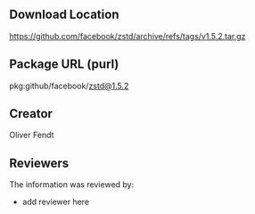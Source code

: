 ## Download Location

https://github.com/facebook/zstd/archive/refs/tags/v1.5.2.tar.gz

## Package URL (purl)

pkg:github/facebook/zstd@1.5.2

## Creator

Oliver Fendt

## Reviewers

The information was reviewed by:

* add reviewer here
